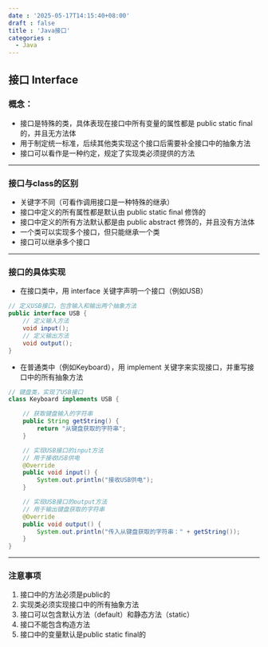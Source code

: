 ```yaml
---
date : '2025-05-17T14:15:40+08:00'
draft : false
title : 'Java接口'
categories : 
  - Java
---
```

## 接口 Interface

### 概念：
- 接口是特殊的类，具体表现在接口中所有变量的属性都是 public static final 的，并且无方法体
- 用于制定统一标准，后续其他类实现这个接口后需要补全接口中的抽象方法
- 接口可以看作是一种约定，规定了实现类必须提供的方法

---

### 接口与class的区别
- 关键字不同（可看作调用接口是一种特殊的继承）
- 接口中定义的所有属性都是默认由 public static final 修饰的
- 接口中定义的所有方法默认都是由 public abstract 修饰的，并且没有方法体
- 一个类可以实现多个接口，但只能继承一个类
- 接口可以继承多个接口

---

### 接口的具体实现

- 在接口类中，用 interface 关键字声明一个接口（例如USB）
```java
// 定义USB接口，包含输入和输出两个抽象方法
public interface USB {
    // 定义输入方法
    void input();
    // 定义输出方法
    void output();
}
```

- 在普通类中（例如Keyboard），用 implement 关键字来实现接口，并重写接口中的所有抽象方法
```java
// 键盘类，实现了USB接口
class Keyboard implements USB {

    // 获取键盘输入的字符串
    public String getString() {
        return "从键盘获取的字符串";
    }

    // 实现USB接口的input方法
    // 用于接收USB供电
    @Override
    public void input() {
        System.out.println("接收USB供电");
    }

    // 实现USB接口的output方法
    // 用于输出键盘获取的字符串
    @Override
    public void output() {
        System.out.println("传入从键盘获取的字符串：" + getString());
    }
}
```
---

### 注意事项
1. 接口中的方法必须是public的
2. 实现类必须实现接口中的所有抽象方法
3. 接口可以包含默认方法（default）和静态方法（static）
4. 接口不能包含构造方法
5. 接口中的变量默认是public static final的